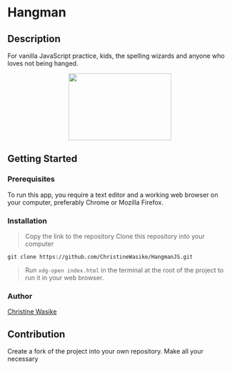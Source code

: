 # Hangman

## Description

For vanilla JavaScript practice, kids, the spelling wizards and anyone who loves not being hanged.

<p align="center">
<img width="230" height="150" src="https://i.ytimg.com/vi/Cz_XFY6CZ1c/maxresdefault.jpg">
</p>

## Getting Started

### Prerequisites

To run this app, you require a text editor and a working web browser on your computer, preferably Chrome or Mozilla Firefox.

### Installation

> Copy the link to the repository
> Clone this repository into your computer

```CMD
git clone https://github.com/ChristineWasike/HangmanJS.git
```

> Run `xdg-open index.html` in the terminal at the root of the project to run it in your web browser.

### Author

[Christine Wasike](http://christinewasike.github.io)

## Contribution

Create a fork of the project into your own repository. Make all your necessary
